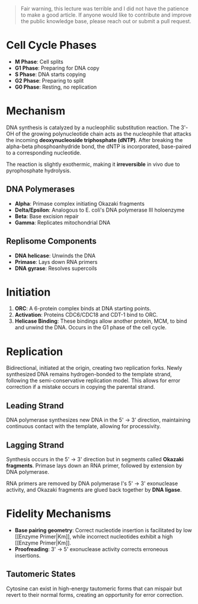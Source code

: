 > Fair warning, this lecture was terrible and I did not have the patience to make a good article. If anyone would like to contribute and improve the public knowledge base, please reach out or submit a pull request.
# Cell Cycle Phases
- **M Phase**: Cell splits
- **G1 Phase**: Preparing for DNA copy
- **S Phase**: DNA starts copying
- **G2 Phase**: Preparing to split
- **G0 Phase**: Resting, no replication
# Mechanism
DNA synthesis is catalyzed by a nucleophilic substitution reaction. The 3'-OH of the growing polynucleotide chain acts as the nucleophile that attacks the incoming **deoxynucleoside triphosphate (dNTP)**. After breaking the alpha-beta phosphoanhydride bond, the dNTP is incorporated, base-paired to a corresponding nucleotide. 

The reaction is slightly exothermic, making it **irreversible** in vivo due to pyrophosphate hydrolysis.
## DNA Polymerases
- **Alpha**: Primase complex initiating Okazaki fragments
- **Delta/Epsilon**: Analogous to E. coli's DNA polymerase III holoenzyme
- **Beta**: Base excision repair
- **Gamma**: Replicates mitochondrial DNA
## Replisome Components
- **DNA helicase**: Unwinds the DNA
- **Primase**: Lays down RNA primers
- **DNA gyrase**: Resolves supercoils
# Initiation
1. **ORC**: A 6-protein complex binds at DNA starting points.
2. **Activation**: Proteins CDC6/CDC18 and CDT-1 bind to ORC.
3. **Helicase Binding**: These bindings allow another protein, MCM, to bind and unwind the DNA. Occurs in the G1 phase of the cell cycle.
# Replication
Bidirectional, initiated at the origin, creating two replication forks. Newly synthesized DNA remains hydrogen-bonded to the template strand, following the semi-conservative replication model. This allows for error correction if a mistake occurs in copying the parental strand.
## Leading Strand
DNA polymerase synthesizes new DNA in the 5' → 3' direction, maintaining continuous contact with the template, allowing for processivity.
## Lagging Strand
Synthesis occurs in the 5' → 3' direction but in segments called **Okazaki fragments**. Primase lays down an RNA primer, followed by extension by DNA polymerase.

RNA primers are removed by DNA polymerase I's 5' → 3' exonuclease activity, and Okazaki fragments are glued back together by **DNA ligase**.
# Fidelity Mechanisms
- **Base pairing geometry**: Correct nucleotide insertion is facilitated by low [[Enzyme Primer|Km]], while incorrect nucleotides exhibit a high [[Enzyme Primer|Km]].
- **Proofreading**: 3' → 5' exonuclease activity corrects erroneous insertions.
## Tautomeric States
Cytosine can exist in high-energy tautomeric forms that can mispair but revert to their normal forms, creating an opportunity for error correction.